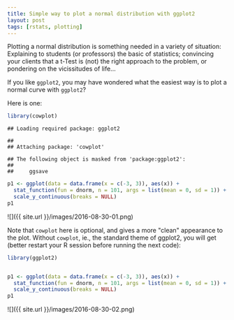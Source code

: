```yaml
---
title: Simple way to plot a normal distribution with ggplot2
layout: post
tags: [rstats, plotting]
---
```





Plotting a normal distribution is something needed in a variety of situation: Explaining to  students (or professors) the basic of statistics; convincing your clients that a t-Test is (not) the right approach to the problem, or pondering on the vicissitudes of life...

If you like `ggplot2`, you may have wondered what the easiest way is to plot a normal curve with `ggplot2`?

Here is one:



```r
library(cowplot)
```

```
## Loading required package: ggplot2
```

```
## 
## Attaching package: 'cowplot'
```

```
## The following object is masked from 'package:ggplot2':
## 
##     ggsave
```

```r
p1 <- ggplot(data = data.frame(x = c(-3, 3)), aes(x)) +
  stat_function(fun = dnorm, n = 101, args = list(mean = 0, sd = 1)) + ylab("") +
  scale_y_continuous(breaks = NULL)
p1
```

![]({{ site.url }}/images/2016-08-30-01.png)


Note that `cowplot` here is optional, and gives a more "clean" appearance to the plot. Without `cowplot`, ie., the standard theme of ggplot2, you will get (better restart your R session before running the next code):



```r
library(ggplot2)


p1 <- ggplot(data = data.frame(x = c(-3, 3)), aes(x)) +
  stat_function(fun = dnorm, n = 101, args = list(mean = 0, sd = 1)) + ylab("") +
  scale_y_continuous(breaks = NULL)
p1
```

![]({{ site.url }}/images/2016-08-30-02.png)


